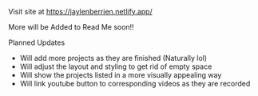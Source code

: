 Visit site at https://jaylenberrien.netlify.app/

More will be Added to Read Me soon!!

Planned Updates

* Will add more projects as they are finished (Naturally lol)
* Will adjust the layout and styling to get rid of empty space
* Will show the projects listed in a more visually appealing way
* Will link youtube button to corresponding videos as they are recorded
     